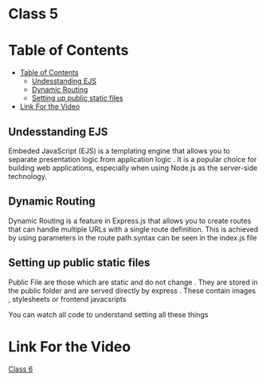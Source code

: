 # Class 5 <!-- omit in toc -->



# Table of Contents

- [Table of Contents](#table-of-contents)
  - [Undesstanding EJS](#undesstanding-ejs)
  - [Dynamic Routing](#dynamic-routing)
  - [Setting up public static files](#setting-up-public-static-files)
- [Link For the Video](#link-for-the-video)


## Undesstanding EJS

Embeded JavaScript (EJS) is a templating engine that allows you to separate presentation logic from application logic . It is a popular choice for building web applications, especially when using Node.js as the server-side technology.

## Dynamic Routing 

Dynamic Routing is a feature in Express.js that allows you to create routes that can handle multiple URLs with a single route definition. This is achieved by using parameters in the route path.syntax can be seen in the index.js file 

## Setting up public static files 

Public File are those which are static and do not change . They are stored in the public folder and are served directly by express . These contain images , stylesheets or frontend javacsripts

You can watch all code to understand setting all these things

# Link For the Video 

[Class 6](https://www.youtube.com/watch?v=mRTG7fdzF6s&list=PLbtI3_MArDOkXRLxdMt1NOMtCS-84ibHH)